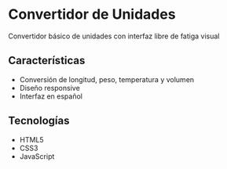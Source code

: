 # Convertidor de Unidades

Convertidor básico de unidades con interfaz libre de fatiga visual

## Características
- Conversión de longitud, peso, temperatura y volumen
- Diseño responsive
- Interfaz en español

## Tecnologías
- HTML5
- CSS3
- JavaScript
